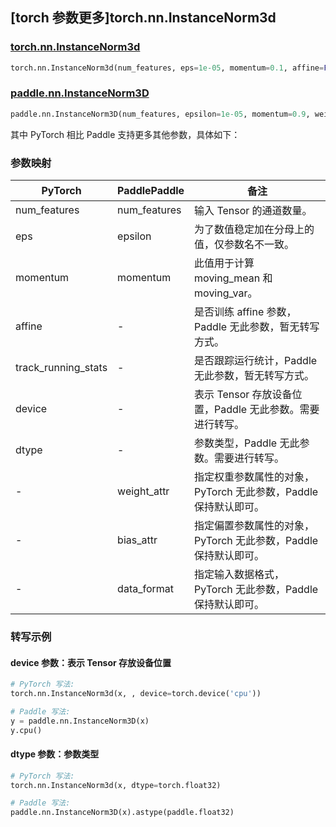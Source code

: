 ## [torch 参数更多]torch.nn.InstanceNorm3d

### [torch.nn.InstanceNorm3d](https://pytorch.org/docs/1.13/generated/torch.nn.InstanceNorm3d.html#torch.nn.InstanceNorm3d)

```python
torch.nn.InstanceNorm3d(num_features, eps=1e-05, momentum=0.1, affine=False, track_running_stats=False, device=None, dtype=None)
```

### [paddle.nn.InstanceNorm3D](https://www.paddlepaddle.org.cn/documentation/docs/zh/api/paddle/nn/InstanceNorm3D_cn.html)

```python
paddle.nn.InstanceNorm3D(num_features, epsilon=1e-05, momentum=0.9, weight_attr=None, bias_attr=None, data_format="NCDHW", name=None)
```

其中 PyTorch 相比 Paddle 支持更多其他参数，具体如下：

### 参数映射

| PyTorch             | PaddlePaddle | 备注                                                            |
| ------------------- | ------------ | --------------------------------------------------------------- |
| num_features        | num_features | 输入 Tensor 的通道数量。                                        |
| eps                 | epsilon      | 为了数值稳定加在分母上的值，仅参数名不一致。                    |
| momentum            | momentum     | 此值用于计算 moving_mean 和 moving_var。                        |
| affine              | -            | 是否训练 affine 参数，Paddle 无此参数，暂无转写方式。           |
| track_running_stats | -            | 是否跟踪运行统计，Paddle 无此参数，暂无转写方式。               |
| device              | -            | 表示 Tensor 存放设备位置，Paddle 无此参数。需要进行转写。                       |
| dtype               | -            | 参数类型，Paddle 无此参数。需要进行转写。                       |
| -                   | weight_attr  | 指定权重参数属性的对象，PyTorch 无此参数，Paddle 保持默认即可。 |
| -                   | bias_attr    | 指定偏置参数属性的对象，PyTorch 无此参数，Paddle 保持默认即可。 |
| -                   | data_format  | 指定输入数据格式，PyTorch 无此参数，Paddle 保持默认即可。       |

### 转写示例

#### device 参数：表示 Tensor 存放设备位置

```python
# PyTorch 写法:
torch.nn.InstanceNorm3d(x, , device=torch.device('cpu'))

# Paddle 写法:
y = paddle.nn.InstanceNorm3D(x)
y.cpu()
```

#### dtype 参数：参数类型

```python
# PyTorch 写法:
torch.nn.InstanceNorm3d(x, dtype=torch.float32)

# Paddle 写法:
paddle.nn.InstanceNorm3D(x).astype(paddle.float32)
```

